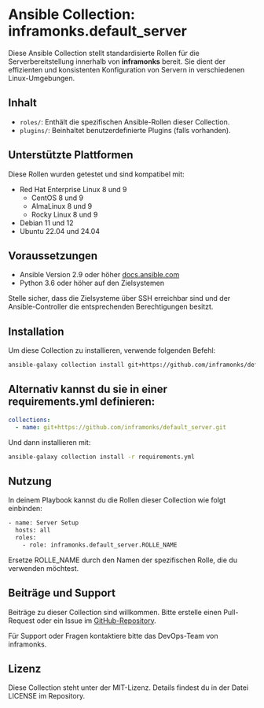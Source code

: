 # Ansible Collection: inframonks.default_server

Diese Ansible Collection stellt standardisierte Rollen für die Serverbereitstellung innerhalb von **inframonks** bereit. Sie dient der effizienten und konsistenten Konfiguration von Servern in verschiedenen Linux-Umgebungen.

## Inhalt

- `roles/`: Enthält die spezifischen Ansible-Rollen dieser Collection.
- `plugins/`: Beinhaltet benutzerdefinierte Plugins (falls vorhanden).

## Unterstützte Plattformen

Diese Rollen wurden getestet und sind kompatibel mit:

- Red Hat Enterprise Linux 8 und 9
  * CentOS 8 und 9
  * AlmaLinux 8 und 9
  * Rocky Linux 8 und 9
- Debian 11 und 12
- Ubuntu 22.04 und 24.04

## Voraussetzungen

- Ansible Version 2.9 oder höher [docs.ansible.com](https://docs.ansible.com/ansible/2.9/installation_guide/intro_installation.html)
- Python 3.6 oder höher auf den Zielsystemen

Stelle sicher, dass die Zielsysteme über SSH erreichbar sind und der Ansible-Controller die entsprechenden Berechtigungen besitzt.

## Installation

Um diese Collection zu installieren, verwende folgenden Befehl:

```bash
ansible-galaxy collection install git+https://github.com/inframonks/default_server.git
````

## Alternativ kannst du sie in einer requirements.yml definieren:

```yaml
collections:
  - name: git+https://github.com/inframonks/default_server.git
````

Und dann installieren mit:

```bash
ansible-galaxy collection install -r requirements.yml
```

## Nutzung

In deinem Playbook kannst du die Rollen dieser Collection wie folgt einbinden:

```bash
- name: Server Setup
  hosts: all
  roles:
    - role: inframonks.default_server.ROLLE_NAME
```

Ersetze ROLLE_NAME durch den Namen der spezifischen Rolle, die du verwenden möchtest.

## Beiträge und Support

Beiträge zu dieser Collection sind willkommen. Bitte erstelle einen Pull-Request oder ein Issue im [GitHub-Repository](https://github.com/inframonks/default_server).

Für Support oder Fragen kontaktiere bitte das DevOps-Team von inframonks.

## Lizenz

Diese Collection steht unter der MIT-Lizenz. Details findest du in der Datei LICENSE im Repository.